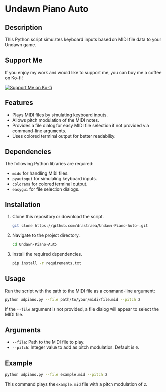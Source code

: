# Undawn Piano Auto

## Description

This Python script simulates keyboard inputs based on MIDI file data to your Undawn game.

## Support Me
If you enjoy my work and would like to support me, you can buy me a coffee on Ko-fi!

[![Support Me on Ko-fi](https://ko-fi.com/img/githubbutton_sm.svg)](https://ko-fi.com/drastraea)

## Features

- Plays MIDI files by simulating keyboard inputs.
- Allows pitch modulation of the MIDI notes.
- Provides a file dialog for easy MIDI file selection if not provided via command-line arguments.
- Uses colored terminal output for better readability.

## Dependencies

The following Python libraries are required:

- `mido` for handling MIDI files.
- `pyautogui` for simulating keyboard inputs.
- `colorama` for colored terminal output.
- `easygui` for file selection dialogs.

## Installation

1. Clone this repository or download the script.

   ```bash
   git clone https://github.com/drastraea/Undawn-Piano-Auto-.git
   ```
2. Navigate to the project directory.
   ```bash
   cd Undawn-Piano-Auto
   ```
3. Install the required dependencies.
   ```bash
   pip install -r requirements.txt
   ```

## Usage
Run the script with the path to the MIDI file as a command-line argument:
```bash
python udpiano.py --file path/to/your/midi/file.mid --pitch 2
```
If the `--file` argument is not provided, a file dialog will appear to select the MIDI file.

## Arguments
+ `--file`: Path to the MIDI file to play.
+ `--pitch`: Integer value to add as pitch modulation. Default is `0`.

## Example
```bash
python udpiano.py --file example.mid --pitch 2
```
This command plays the `example.mid` file with a pitch modulation of `2`.
